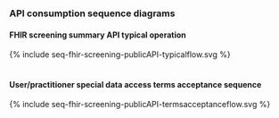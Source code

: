### API consumption sequence diagrams

#### FHIR screening summary API typical operation

<div width="70%">
{% include seq-fhir-screening-publicAPI-typicalflow.svg %}
</div>
<br clear="all">

#### User/practitioner special data access terms acceptance sequence

<div width="70%">
{% include seq-fhir-screening-publicAPI-termsacceptanceflow.svg %}
</div>
<br clear="all">
